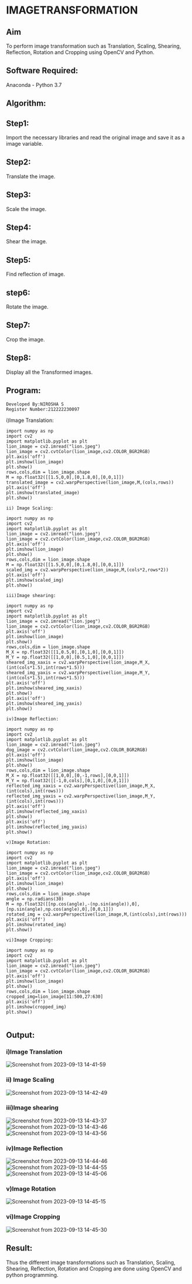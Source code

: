 # IMAGETRANSFORMATION

## Aim
To perform image transformation such as Translation, Scaling, Shearing, Reflection, Rotation and Cropping using OpenCV and Python.

## Software Required:
Anaconda - Python 3.7

## Algorithm:
## Step1:
Import the necessary libraries and read the original image and save it as a image variable.

## Step2:
Translate the image.

## Step3:
Scale the image.

## Step4:
Shear the image.

## Step5:
Find reflection of image.

## step6:
Rotate the image.

## Step7:
Crop the image.

## Step8:
Display all the Transformed images.

## Program:
```
Developed By:NIROSHA S
Register Number:212222230097
```
i)Image Translation:
```
import numpy as np
import cv2
import matplotlib.pyplot as plt
lion_image = cv2.imread("lion.jpeg")
lion_image = cv2.cvtColor(lion_image,cv2.COLOR_BGR2RGB)
plt.axis('off')
plt.imshow(lion_image)
plt.show()
rows,cols,dim = lion_image.shape
M = np.float32([[1.5,0,0],[0,1.8,0],[0,0,1]])
translated_image = cv2.warpPerspective(lion_image,M,(cols,rows))
plt.axis('off')
plt.imshow(translated_image)
plt.show()
```
```
ii) Image Scaling:

import numpy as np
import cv2
import matplotlib.pyplot as plt
lion_image = cv2.imread("lion.jpeg")
lion_image = cv2.cvtColor(lion_image,cv2.COLOR_BGR2RGB)
plt.axis('off')
plt.imshow(lion_image)
plt.show()
rows,cols,dim = lion_image.shape
M = np.float32([[1.5,0,0],[0,1.8,0],[0,0,1]])
scaled_img = cv2.warpPerspective(lion_image,M,(cols*2,rows*2))
plt.axis('off')
plt.imshow(scaled_img)
plt.show()

```
```
iii)Image shearing:

import numpy as np
import cv2
import matplotlib.pyplot as plt
lion_image = cv2.imread("lion.jpeg")
lion_image = cv2.cvtColor(lion_image,cv2.COLOR_BGR2RGB)
plt.axis('off')
plt.imshow(lion_image)
plt.show()
rows,cols,dim = lion_image.shape
M_X = np.float32([[1,0.5,0],[0,1,0],[0,0,1]])
M_Y = np.float32([[1,0,0],[0.5,1,0],[0,0,1]])
sheared_img_xaxis = cv2.warpPerspective(lion_image,M_X,(int(cols*1.5),int(rows*1.5)))
sheared_img_yaxis = cv2.warpPerspective(lion_image,M_Y,(int(cols*1.5),int(rows*1.5)))
plt.axis('off')
plt.imshow(sheared_img_xaxis)
plt.show()
plt.axis('off')
plt.imshow(sheared_img_yaxis)
plt.show()
```
```
iv)Image Reflection:

import numpy as np
import cv2
import matplotlib.pyplot as plt
lion_image = cv2.imread("lion.jpeg")
dog_image = cv2.cvtColor(lion_image,cv2.COLOR_BGR2RGB)
plt.axis('off')
plt.imshow(lion_image)
plt.show()
rows,cols,dim = lion_image.shape
M_X = np.float32([[1,0,0],[0,-1,rows],[0,0,1]])
M_Y = np.float32([[-1,0,cols],[0,1,0],[0,0,1]])
reflected_img_xaxis = cv2.warpPerspective(lion_image,M_X,(int(cols),int(rows)))
reflected_img_yaxis = cv2.warpPerspective(lion_image,M_Y,(int(cols),int(rows)))
plt.axis('off')
plt.imshow(reflected_img_xaxis)
plt.show()
plt.axis('off')
plt.imshow(reflected_img_yaxis)
plt.show()
```
```
v)Image Rotation:

import numpy as np
import cv2
import matplotlib.pyplot as plt
lion_image = cv2.imread("lion.jpeg")
lion_image = cv2.cvtColor(lion_image,cv2.COLOR_BGR2RGB)
plt.axis('off')
plt.imshow(lion_image)
plt.show()
rows,cols,dim = lion_image.shape
angle = np.radians(30)
M = np.float32([[np.cos(angle),-(np.sin(angle)),0],[np.sin(angle),np.cos(angle),0],[0,0,1]])
rotated_img = cv2.warpPerspective(lion_image,M,(int(cols),int(rows)))
plt.axis('off')
plt.imshow(rotated_img)
plt.show()
```
```
vi)Image Cropping:

import numpy as np
import cv2
import matplotlib.pyplot as plt
lion_image = cv2.imread("lion.jpeg")
lion_image = cv2.cvtColor(lion_image,cv2.COLOR_BGR2RGB)
plt.axis('off')
plt.imshow(lion_image)
plt.show()
rows,cols,dim = lion_image.shape
cropped_img=lion_image[11:500,27:630]
plt.axis('off')
plt.imshow(cropped_img)
plt.show()


```
## Output:
### i)Image Translation
![Screenshot from 2023-09-13 14-41-59](https://github.com/Niroshassithanathan/IMAGETRANSFORMATION/assets/121418437/852512ac-091f-4b12-bbe8-3e4a726b27c6)


### ii) Image Scaling

![Screenshot from 2023-09-13 14-42-49](https://github.com/Niroshassithanathan/IMAGETRANSFORMATION/assets/121418437/eae1d975-036c-4244-921a-6fefbdb814c6)


### iii)Image shearing
![Screenshot from 2023-09-13 14-43-37](https://github.com/Niroshassithanathan/IMAGETRANSFORMATION/assets/121418437/ad726263-db83-4349-b209-9934cb7e8838)
![Screenshot from 2023-09-13 14-43-46](https://github.com/Niroshassithanathan/IMAGETRANSFORMATION/assets/121418437/71e90d24-990c-48c9-816d-645505aecd90)
![Screenshot from 2023-09-13 14-43-56](https://github.com/Niroshassithanathan/IMAGETRANSFORMATION/assets/121418437/9be12b49-b618-45c0-a7bc-d13dd3fcfd31)


### iv)Image Reflection
![Screenshot from 2023-09-13 14-44-46](https://github.com/Niroshassithanathan/IMAGETRANSFORMATION/assets/121418437/efa1df73-e377-4995-8aae-63b9ef01307b)
![Screenshot from 2023-09-13 14-44-55](https://github.com/Niroshassithanathan/IMAGETRANSFORMATION/assets/121418437/1f6243ab-1300-4a3f-9a4d-39d12170e8ca)
![Screenshot from 2023-09-13 14-45-06](https://github.com/Niroshassithanathan/IMAGETRANSFORMATION/assets/121418437/a2bebcfd-791b-4862-bc5b-461595f3782a)



### v)Image Rotation
![Screenshot from 2023-09-13 14-45-15](https://github.com/Niroshassithanathan/IMAGETRANSFORMATION/assets/121418437/d60c8cbe-97e9-4689-98de-6b605e2e2134)


### vi)Image Cropping
![Screenshot from 2023-09-13 14-45-30](https://github.com/Niroshassithanathan/IMAGETRANSFORMATION/assets/121418437/34aa18e7-d6b0-44d7-a32c-eef21a4494cf)


## Result: 

Thus the different image transformations such as Translation, Scaling, Shearing, Reflection, Rotation and Cropping are done using OpenCV and python programming.
